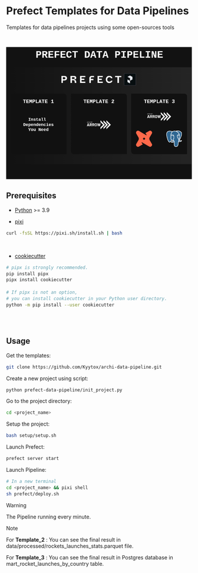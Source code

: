 # Prefect Templates for Data Pipelines

Templates for data pipelines projects using some open-sources tools

</br>

![](/assets/prefect_data_pipeline_img_archi.png "Titre de l'image")


## Prerequisites

- [Python](https://www.python.org/downloads/) >= 3.9

- [pixi](https://pixi.sh/dev/)

```bash
curl -fsSL https://pixi.sh/install.sh | bash
```

</br>

- [cookiecutter](https://github.com/cookiecutter/cookiecutter)

```bash
# pipx is strongly recommended.
pip install pipx
pipx install cookiecutter

# If pipx is not an option,
# you can install cookiecutter in your Python user directory.
python -m pip install --user cookiecutter
```

</br>
</br>

## Usage

Get the templates:

```bash
git clone https://github.com/Kyytox/archi-data-pipeline.git
```

Create a new project using script:

```bash
python prefect-data-pipeline/init_project.py 
```

Go to the project directory:

```bash
cd <project_name>
```


Setup the project:

```bash
bash setup/setup.sh
```

Launch Prefect:

```bash
prefect server start
```

Launch Pipeline:

```bash
# In a new terminal
cd <project_name> && pixi shell
sh prefect/deploy.sh
```

> [!WARNING]  
> The Pipeline running every minute.

> [!NOTE]
> For **Template_2** : You can see the final result in data/processed/rockets_launches_stats.parquet file.
> 
> For **Template_3** : You can see the final result in Postgres database in mart_rocket_launches_by_country table.